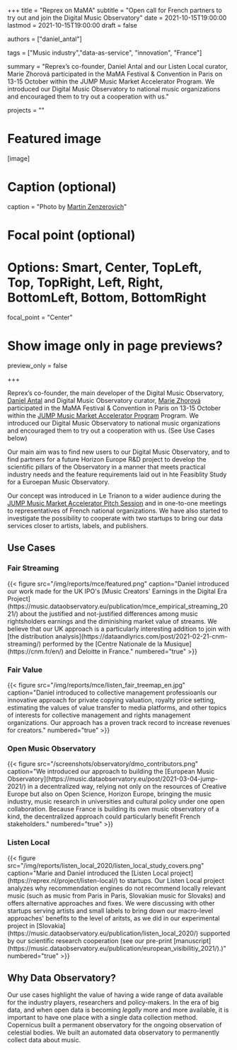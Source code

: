 +++
title = "Reprex on MaMA"
subtitle = "Open call for French partners to try out and join the Digital Music Observatory"
date = 2021-10-15T19:00:00
lastmod = 2021-10-15T19:00:00
draft = false

authors = ["daniel_antal"]

tags = ["Music industry","data-as-service", "innovation", "France"]

summary = "Reprex’s co-founder, Daniel Antal and our Listen Local curator, Marie Zhorová participated in the MaMA Festival & Convention in Paris on 13-15 October within the JUMP Music Market Accelerator Program. We introduced our Digital Music Observatory to national music organizations and encouraged them to try out a cooperation with us."

projects = ""

# Featured image
[image]
  # Caption (optional)
  caption = "Photo by [Martin Zenzerovich](https://www.jumpmusic.eu/fellow2021/groovly/)"

  # Focal point (optional)
  # Options: Smart, Center, TopLeft, Top, TopRight, Left, Right, BottomLeft, Bottom, BottomRight
  focal_point = "Center"

  # Show image only in page previews?
  preview_only = false

+++

Reprex’s co-founder, the main developer of the Digital Music Observatory, [Daniel Antal](https://reprex.nl/authors/daniel_antal/) and Digital Music Observatory curator, [Marie Zhorová](https://music.dataobservatory.eu/author/marie-zhorova/) participated in the MaMA Festival & Convention in Paris on 13-15 October within the [JUMP Music Market Accelerator Program](https://www.jumpmusic.eu/fellows/) Program. We introduced our Digital Music Observatory to national music organizations and encouraged them to try out a cooperation with us. (See Use Cases below)

Our main aim was to find new users to our Digital Music Observatory, and to find partners for a future Horizon Europe R&D project to develop the scientific pillars of the Observatory in a manner that meets practical industry needs and the feature requirements laid out in hte Feasiblity Study for a Euroepan Music Observatory.

Our concept was introduced in Le Trianon to a wider audience during the [JUMP Music Market Accelerator Pitch Session](https://reprex.nl/talk/digital-music-observatory-on-the-mama-convention-2021/) and in one-to-one meetings to representatives of French national organizations. We have also started to investigate the possibility to cooperate with two startups to bring our data services closer to artists, labels, and publishers. 

<script class="lesondier-widget" data-ls-event-id="12386" data-ls-site-slug="mama" src="https://live.mamafestival.com/build/widget/widget_loader.min.js" data-ls-width="600px" data-ls-height="435px" async></script>

## Use Cases

### Fair Streaming 

<td style="text-align: center;">{{< figure src="/img/reports/mce/featured.png" caption="Daniel introduced our work made for the UK IPO's [Music Creators' Earnings in the Digital Era Project](https://music.dataobservatory.eu/publication/mce_empirical_streaming_2021/) about the justified and not-justified differences among music rightsholders earnings and the diminishing market value of streams. We believe that our UK approach is a particularly interesting addition to join with [the distribution analysis](https://dataandlyrics.com/post/2021-02-21-cnm-streaming/) performed by the [Centre Nationale de la Musique](https://cnm.fr/en/) and Deloitte in France." numbered="true" >}}</td>

### Fair Value 

<td style="text-align: center;">{{< figure src="/img/reports/mce/listen_fair_treemap_en.jpg" caption="Daniel introduced to collective management professioanls our innovative approach for private copying valuation, royalty price setting, estimating the values of value transfer to media platforms, and other topics of interests for collective management and rights management organizations. Our approach has a proven track record to increase revenues for creators." numbered="true" >}}</td>

### Open Music Observatory

<td style="text-align: center;">{{< figure src="/screenshots/observatory/dmo_contributors.png" caption="We introduced our approach to building the [European Music Observatory](https://music.dataobservatory.eu/post/2021-03-04-jump-2021/) in a decentralized way, relying not only on the resources of Creative Europe but also on Open Science, Horizon Europe, bringing the music industry, music research in universities and cultural policy under one open collaboration. Because France is building its own music observatory of a kind, the decentralized approach could particularly benefit French stakeholders." numbered="true" >}}</td>

### Listen Local

<td style="text-align: center;">{{< figure src="/img/reports/listen_local_2020/listen_local_study_covers.png" caption="Marie and Daniel introduced the [Listen Local project](https://reprex.nl/project/listen-local/) to startups. Our Listen Local project analyzes why recommendation engines do not recommend locally relevant music (such as music from Paris in Paris, Slovakian music for Slovaks) and offers alternative approaches and fixes.  We were discussing with other startups serving artists and small labels to bring down our macro-level approaches' benefits to the level of aritsts, as we did in our experimental project in [Slovakia](https://music.dataobservatory.eu/publication/listen_local_2020/) supported by our scientific research cooperation (see our pre-print [manuscript](https://music.dataobservatory.eu/publication/european_visibilitiy_2021/).)" numbered="true" >}}</td>


## Why Data Observatory?

Our use cases highlight the value of having a wide range of data available for the industry players, researchers and policy-makers. In the era of big data, and when open data is becoming *legally* more and more available, it is important to have one place with a single data collection method. Copernicus built a permanent observatory for the ongoing observation of celestial bodies. We built an automated data observatory to permanently collect data about music.
